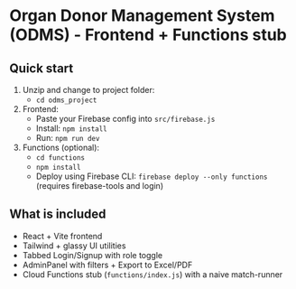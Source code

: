 # Organ Donor Management System (ODMS) - Frontend + Functions stub

## Quick start

1. Unzip and change to project folder:
   - `cd odms_project`
2. Frontend:
   - Paste your Firebase config into `src/firebase.js`
   - Install: `npm install`
   - Run: `npm run dev`
3. Functions (optional):
   - `cd functions`
   - `npm install`
   - Deploy using Firebase CLI: `firebase deploy --only functions` (requires firebase-tools and login)

## What is included
- React + Vite frontend
- Tailwind + glassy UI utilities
- Tabbed Login/Signup with role toggle
- AdminPanel with filters + Export to Excel/PDF
- Cloud Functions stub (`functions/index.js`) with a naive match-runner

